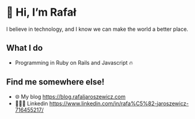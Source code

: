 # 👋 Hi, I’m Rafał
I believe in technology, and I know we can make the world a better place.
## What I do
- Programming in Ruby on Rails and Javascript 🔥
## Find me somewhere else!
- 🌐 My blog https://blog.rafaljaroszewicz.com
- 🙎🏻‍♂️ Linkedin https://www.linkedin.com/in/rafa%C5%82-jaroszewicz-716455217/

<!---
marelons1337/marelons1337 is a ✨ special ✨ repository because its `README.md` (this file) appears on your GitHub profile.
You can click the Preview link to take a look at your changes.
--->
